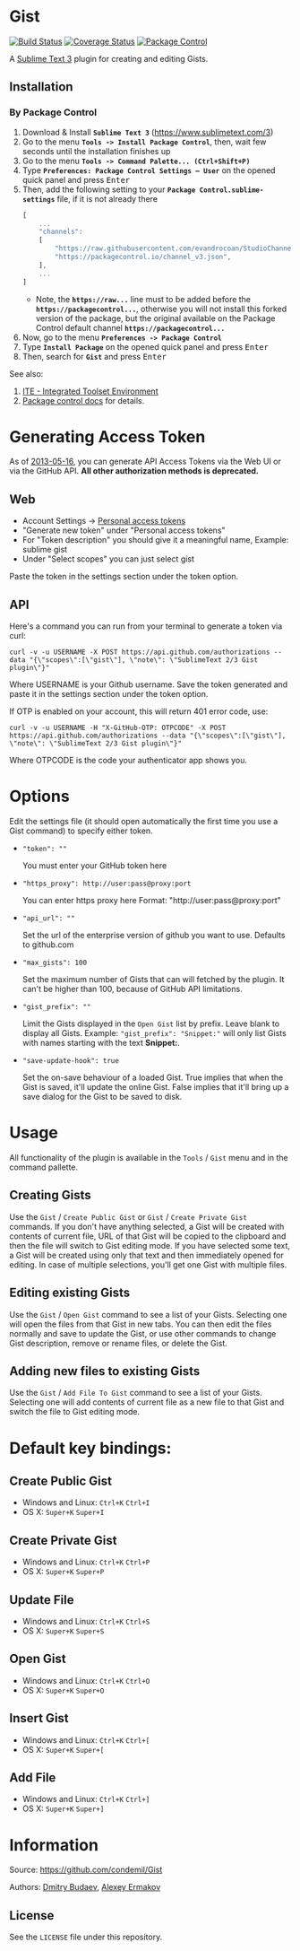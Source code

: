 # Gist

[![Build Status](https://travis-ci.org/condemil/Gist.svg?branch=master)](https://travis-ci.org/condemil/Gist)
[![Coverage Status](https://coveralls.io/repos/github/condemil/Gist/badge.svg)](https://coveralls.io/github/condemil/Gist)
[![Package Control](https://img.shields.io/packagecontrol/dt/Gist.svg)](https://packagecontrol.io/packages/Gist)


A [Sublime Text 3](http://www.sublimetext.com/3) plugin for creating and editing Gists.


## Installation

### By Package Control

1. Download & Install **`Sublime Text 3`** (https://www.sublimetext.com/3)
1. Go to the menu **`Tools -> Install Package Control`**, then,
   wait few seconds until the installation finishes up
1. Go to the menu **`Tools -> Command Palette...
   (Ctrl+Shift+P)`**
1. Type **`Preferences:
   Package Control Settings – User`** on the opened quick panel and press <kbd>Enter</kbd>
1. Then,
   add the following setting to your **`Package Control.sublime-settings`** file, if it is not already there
   ```js
   [
       ...
       "channels":
       [
           "https://raw.githubusercontent.com/evandrocoan/StudioChannel/master/channel.json",
           "https://packagecontrol.io/channel_v3.json",
       ],
       ...
   ]
   ```
   * Note,
     the **`https://raw...`** line must to be added before the **`https://packagecontrol...`**,
     otherwise you will not install this forked version of the package,
     but the original available on the Package Control default channel **`https://packagecontrol...`**
1. Now,
   go to the menu **`Preferences -> Package Control`**
1. Type **`Install Package`** on the opened quick panel and press <kbd>Enter</kbd>
1. Then,
search for **`Gist`** and press <kbd>Enter</kbd>

See also:
1. [ITE - Integrated Toolset Environment](https://github.com/evandrocoan/ITE)
1. [Package control docs](https://packagecontrol.io/docs/usage) for details.


# Generating Access Token

As of [2013-05-16](https://github.com/blog/1509-personal-api-tokens), you can generate API Access Tokens via the Web UI or via the GitHub API.
**All other authorization methods is deprecated.**

## Web
* Account Settings -> [Personal access tokens](https://github.com/settings/tokens)
* "Generate new token" under "Personal access tokens"
* For "Token description" you should give it a meaningful name, Example: sublime gist
* Under "Select scopes" you can just select gist

Paste the token in the settings section under the token option.

## API

Here's a command you can run from your terminal to generate a token via curl:

    curl -v -u USERNAME -X POST https://api.github.com/authorizations --data "{\"scopes\":[\"gist\"], \"note\": \"SublimeText 2/3 Gist plugin\"}"

Where USERNAME is your Github username. Save the token generated and paste it in the settings section under the token option.

If OTP is enabled on your account, this will return 401 error code, use:

    curl -v -u USERNAME -H "X-GitHub-OTP: OTPCODE" -X POST https://api.github.com/authorizations --data "{\"scopes\":[\"gist\"], \"note\": \"SublimeText 2/3 Gist plugin\"}"

Where OTPCODE is the code your authenticator app shows you.


# Options

Edit the settings file (it should open automatically the first time you use a Gist command) to specify either token.

*   `"token": ""`

    You must enter your GitHub token here

*   `"https_proxy": http://user:pass@proxy:port`

    You can enter https proxy here
    Format: "http://user:pass@proxy:port"

*   `"api_url": ""`

    Set the url of the enterprise version of github you want to use. Defaults to github.com

*   `"max_gists": 100`

    Set the maximum number of Gists that can will fetched by the plugin. It can't be higher than 100, because of GitHub API limitations.

* `"gist_prefix": ""`

    Limit the Gists displayed in the `Open Gist` list by prefix. Leave blank to display all Gists. Example: `"gist_prefix": "Snippet:"` will only list Gists with names starting with the text **Snippet:**.

* `"save-update-hook": true`

    Set the on-save behaviour of a loaded Gist. True implies that when the Gist is saved, it'll update the online Gist. False implies that it'll bring up a save dialog for the Gist to be saved to disk.


# Usage

All functionality of the plugin is available in the `Tools` / `Gist` menu and in the command pallette.

## Creating Gists

Use the `Gist` / `Create Public Gist` or `Gist` / `Create Private Gist` commands. If you don't have anything selected, a Gist will be created with contents of current file, URL of that Gist will be copied to the clipboard and then the file will switch to Gist editing mode. If you have selected some text, a Gist will be created using only that text and then immediately opened for editing. In case of multiple selections, you'll get one Gist with multiple files.

## Editing existing Gists

Use the `Gist` / `Open Gist` command to see a list of your Gists. Selecting one will open the files from that Gist in new tabs. You can then edit the files normally and save to update the Gist, or use other commands to change Gist description, remove or rename files, or delete the Gist.


## Adding new files to existing Gists

Use the `Gist` / `Add File To Gist` command to see a list of your Gists. Selecting one will add contents of current file as a new file to that Gist and switch the file to Gist editing mode.


# Default key bindings:

## Create Public Gist

* Windows and Linux: `Ctrl+K` `Ctrl+I`
* OS X: `Super+K` `Super+I`

## Create Private Gist

* Windows and Linux: `Ctrl+K` `Ctrl+P`
* OS X: `Super+K` `Super+P`

## Update File

* Windows and Linux: `Ctrl+K` `Ctrl+S`
* OS X: `Super+K` `Super+S`

## Open Gist

* Windows and Linux: `Ctrl+K` `Ctrl+O`
* OS X: `Super+K` `Super+O`

## Insert Gist

* Windows and Linux: `Ctrl+K` `Ctrl+[`
* OS X: `Super+K` `Super+[`

## Add File

* Windows and Linux: `Ctrl+K` `Ctrl+]`
* OS X: `Super+K` `Super+]`

# Information

Source: https://github.com/condemil/Gist

Authors: [Dmitry Budaev](https://github.com/condemil/), [Alexey Ermakov](https://github.com/technocoreai)

## License
See the `LICENSE` file under this repository.

